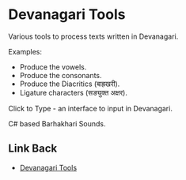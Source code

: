 # Devanagari Tools

Various tools to process texts written in Devanagari.

Examples:

* Produce the vowels.
* Produce the consonants.
* Produce the Diacritics (बाह्रखरी).
* Ligature characters (सङ्युक्त अक्षर).

Click to Type - an interface to input in Devanagari.

C# based Barhakhari Sounds.

## Link Back
* [Devanagari Tools](https://github.com/anytizer/devanagari-tools)
